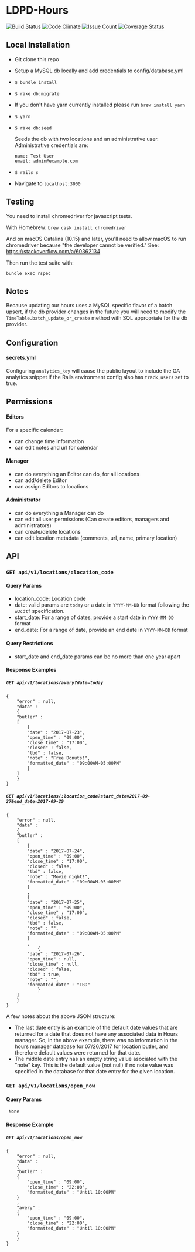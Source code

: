 # LDPD-Hours

[![Build Status](https://travis-ci.org/cul/ldpd-hours.svg?branch=master)](https://travis-ci.org/cul/ldpd-hours)
[![Code Climate](https://codeclimate.com/github/cul/ldpd-hours/badges/gpa.svg)](https://codeclimate.com/github/cul/ldpd-hours)
[![Issue Count](https://codeclimate.com/github/cul/ldpd-hours/badges/issue_count.svg)](https://codeclimate.com/github/cul/ldpd-hours)
[![Coverage Status](https://coveralls.io/repos/github/cul/ldpd-hours/badge.svg?branch=display_hours)](https://coveralls.io/github/cul/ldpd-hours?branch=display_hours)

## Local Installation

- Git clone this repo
- Setup a MySQL db locally and add credentials to config/database.yml
- `$ bundle install`
- `$ rake db:migrate`
- If you don't have yarn currently installed please run `brew install yarn`
- `$ yarn`
- `$ rake db:seed`

   Seeds the db with two locations and an administrative user. Administrative credentials are:
   ```
   name: Test User
   email: admin@example.com
   ```
- `$ rails s`
- Navigate to `localhost:3000`


## Testing

You need to install chromedriver for javascript tests.

With Homebrew: `brew cask install chromedriver`

And on macOS Catalina (10.15) and later, you'll need to allow macOS to run chromedriver because "the developer cannot be verified."  See: https://stackoverflow.com/a/60362134

Then run the test suite with:

```
bundle exec rspec
```

## Notes

Because updating our hours uses a MySQL specific flavor of a batch upsert, if the db provider changes in the future you will need to modify the `TimeTable.batch_update_or_create` method with SQL appropriate for the db provider.

## Configuration
#### secrets.yml

Configuring `analytics_key` will cause the public layout to include the GA analytics snippet if the Rails environment config also has `track_users` set to true.


## Permissions
#### Editors
  For a specific calendar:
  - can change time information
  - can edit notes and url for calendar

#### Manager
- can do everything an Editor can do, for all locations
- can add/delete Editor
- can assign Editors to locations

#### Administrator
- can do everything a Manager can do
- can edit all user permissions (Can create editors, managers and administrators)
- can create/delete locations
- can edit location metadata (comments, url, name, primary location)

## API
### `GET api/v1/locations/:location_code`
#### Query Params
 - location_code: Location code
 - date: valid params are `today` or a date in `YYYY-MM-DD` format following the `w3cdtf` specification.
 - start_date: For a range of dates, provide a start date in `YYYY-MM-DD` format
 - end_date: For a range of date, provide an end date in `YYYY-MM-DD` format
#### Query Restrictions
 - start_date and end_date params can be no more than one year apart

#### Response Examples
##### `GET api/v1/locations/avery?date=today`
```
{
    "error" : null,
    "data" :
    {
	"butler" :
	[
	    {
		"date" : "2017-07-23",
		"open_time" : "09:00",
		"close_time" : "17:00",
		"closed" : false,
		"tbd" : false,
		"note" : "Free Donuts!",
		"formatted_date" : "09:00AM-05:00PM"
	    }
	]
    }
}
```

##### `GET api/v1/locations/:location_code?start_date=2017-09-27&end_date=2017-09-29`

```
{
    "error" : null,
    "data" :
    {
	"butler" :
	[
	    {
		"date" : "2017-07-24",
		"open_time" : "09:00",
		"close_time" : "17:00",
		"closed" : false,
		"tbd" : false,
		"note" : "Movie night!",
		"formatted_date" : "09:00AM-05:00PM"
	    }
	    ,
	    {
		"date" : "2017-07-25",
		"open_time" : "09:00",
		"close_time" : "17:00",
		"closed" : false,
		"tbd" : false,
		"note" : "",
		"formatted_date" : "09:00AM-05:00PM"
	    }
	    ,
            {
		"date" : "2017-07-26",
		"open_time" : null,
		"close_time" : null,
		"closed" : false,
		"tbd" : true,
		"note" : "",
		"formatted_date" : "TBD"
            }
	]
    }
}
```

A few notes about the above JSON structure:

- The last date entry is an example of the default date values that are returned for a date that does not have any associated data in Hours manager. So, in the above example, there was no information in the hours manager database for 07/26/2017 for location butler, and therefore default values were returned for that date.
- The middle date entry has an empty string value asociated with the "note" key. This is the default value (not null) if no note value was specified in the database for that date entry for the given location.

### `GET api/v1/locations/open_now`
#### Query Params
     None
#### Response Example
##### `GET api/v1/locations/open_now`
```
{
    "error" : null,
    "data" :
    {
	"butler" :
	{
	    "open_time" : "09:00",
	    "close_time" : "22:00",
	    "formatted_date" : "Until 10:00PM"
	}
	,
	"avery" :
	{
	    "open_time" : "09:00",
	    "close_time" : "22:00",
	    "formatted_date" : "Until 10:00PM"
	}
    }
}
```
